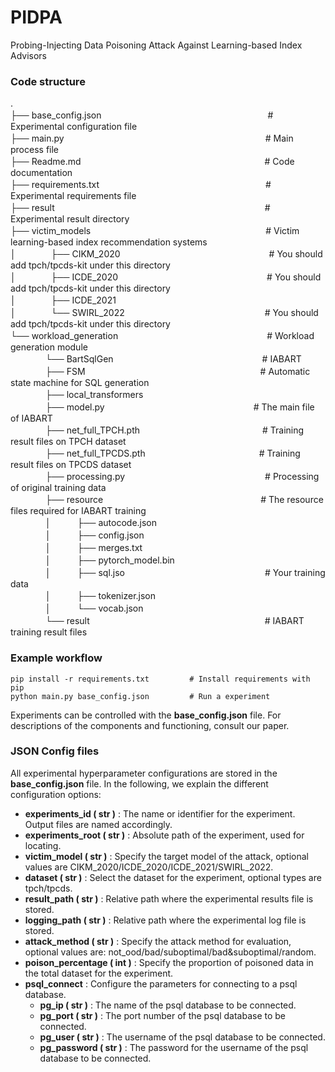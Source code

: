 # PIDPA
Probing-Injecting Data Poisoning Attack Against Learning-based Index Advisors

### Code structure
.  
├── base_config.json　　　　　　　　　　　　　　　　　　　# Experimental configuration file  
├── main.py　　　　　　　　　　　　　　　　　　　　　　　# Main process file  
├── Readme.md　　　　　　　　　　　　　　　　　　　　　# Code documentation  
├── requirements.txt　　　　　　　　　　　　　　　　　　　# Experimental requirements file  
├── result　　　　　　　　　　　　　　　　　　　　　　　　# Experimental result directory  
├── victim_models　　　　　　　　　　　　　　　　　　　　# Victim learning-based index recommendation systems  
│　　　　├── CIKM_2020　　　　　　　　　　　　　　　　　# You should add tpch/tpcds-kit under this directory  
│　　　　├── ICDE_2020　　　　　　　　　　　　　　　　　# You should add tpch/tpcds-kit under this directory  
│　　　　├── ICDE_2021  
│　　　　└── SWIRL_2022　　　　　　　　　　　　　　　　# You should add tpch/tpcds-kit under this directory  
└── workload_generation　　　　　　　　　　　　　　　　　# Workload generation module  
　　　　└── BartSqlGen　　　　　　　　　　　　　　　　　# IABART  
　　　　├── FSM　　　　　　　　　　　　　　　　　　　　# Automatic state machine for SQL generation  
　　　　├── local_transformers		   
　　　　├── model.py　　　　　　　　　　　　　　　　　# The main file of IABART  
　　　　├── net_full_TPCH.pth　　　　　　　　　　　　　　# Training result files on TPCH dataset  
　　　　├── net_full_TPCDS.pth　　　　　　　　　　　　　# Training result files on TPCDS dataset  
　　　　├── processing.py　　　　　　　　　　　　　　　　# Processing of original training data  
　　　　├── resource　　　　　　　　　　　　　　　　　　# The resource files required for IABART training  
　　　　│　　　├── autocode.json  
　　　　│　　　├── config.json  
　　　　│　　　├── merges.txt  
　　　　│　　　├── pytorch_model.bin  
　　　　│　　　├── sql.jso　　　　　　　　　　　　　　　　# Your training data  
　　　　│　　　├── tokenizer.json  
　　　　│　　　└── vocab.json  
　　　　└── result　　　　　　　　　　　　　　　　　　　　# IABART training result files  


### Example workflow

```
pip install -r requirements.txt         # Install requirements with pip
python main.py base_config.json         # Run a experiment
```

Experiments can be controlled with the **base_config.json** file. For descriptions of the components and functioning, consult our paper.



### JSON Config files

All experimental hyperparameter configurations are stored in the **base_config.json** file. In the following, we explain the different configuration options:

* **experiments_id ( str )** : The name or identifier for the experiment. Output files are named accordingly.
* **experiments_root ( str )** : Absolute path of the experiment, used for locating.
* **victim_model ( str )** : Specify the target model of the attack, optional values are CIKM_2020/ICDE_2020/ICDE_2021/SWIRL_2022.
* **dataset ( str )** : Select the dataset for the experiment, optional types are tpch/tpcds.
* **result_path ( str )** : Relative path where the experimental results file is stored.
* **logging_path ( str )** : Relative path where the experimental log file is stored.
* **attack_method ( str )** : Specify the attack method for evaluation, optional values are: not_ood/bad/suboptimal/bad&suboptimal/random.
* **poison_percentage ( int )** : Specify the proportion of poisoned data in the total dataset for the experiment.
* **psql_connect** : Configure the parameters for connecting to a psql database.
  * **pg_ip ( str )** : The name of the psql database to be connected.
  * **pg_port ( str )** : The port number of the psql database to be connected.
  * **pg_user ( str )** : The username of the psql database to be connected.
  * **pg_password ( str )** : The password for the username of the psql database to be connected.

